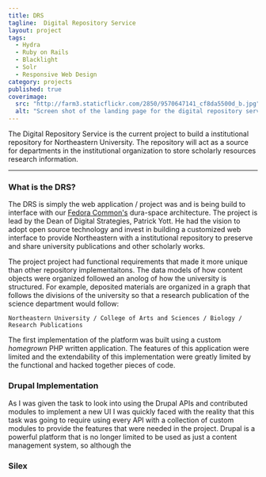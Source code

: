 ```yaml
---
title: DRS
tagline:  Digital Repository Service
layout: project
tags:
  - Hydra
  - Ruby on Rails
  - Blacklight
  - Solr
  - Responsive Web Design
category: projects
published: true
coverimage:
  src: "http://farm3.staticflickr.com/2850/9570647141_cf8da5500d_b.jpg"
  alt: "Screen shot of the landing page for the digital repository service."
---
```


The Digital Repository Service is the current project to build a institutional repository for Northeastern University. The repository will act as a source for departments in the institutional organization to store scholarly resources research information.

----

### What is the **DRS**?

The DRS is simply the web application / project was and is being build to interface with our [Fedora Common's](http://something.com) dura-space architecture. The project is lead by the Dean of Digital Strategies, Patrick Yott. He had the vision to adopt open source technology and invest in building a customized web interface to provide Northeastern with a institutional repository to preserve and share university publications and other scholarly works. 

The project project had functional requirements that made it more unique than other repository implementaitons. The data models of how content objects were organized followed an anolog of how the university is structured. For example, deposited materials are organized in a graph that follows the divisions of the university so that a research publication of the science department would follow:

`Northeastern University / College of Arts and Sciences / Biology / Research Publications`


The first implementation of the platform was built using a custom *homegrown* PHP written application. The features of this application were limited and the extendability of this implementation were greatly limited by the functional and hacked together pieces of code.

### Drupal Implementation

As I was given the task to look into using the Drupal APIs and contributed modules to implement a new UI I was quickly faced with the reality that this task was going to require using every API with a collection of custom modules to provide the features that were needed in the project. Drupal is a powerful platform that is no longer limited to be used as just a content management system, so although the 

### Silex
